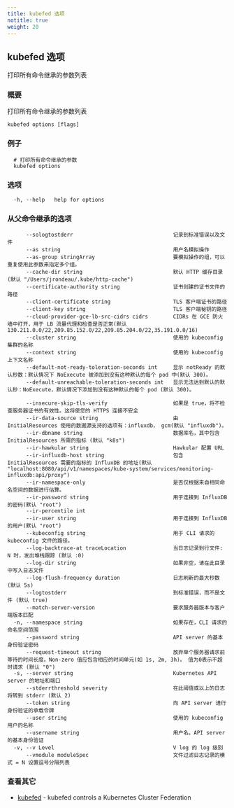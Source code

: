 ```yaml
---
title: kubefed 选项
notitle: true
weight: 20
---
```


<!--
---
title: kubefed options
notitle: true
weight: 20
---
-->

<!--
## kubefed options
-->

## kubefed 选项

<!--
Print the list of flags inherited by all commands
-->
打印所有命令继承的参数列表

<!--
### Synopsis
-->

### 概要

<!--
Print the list of flags inherited by all commands
-->
打印所有命令继承的参数列表

```
kubefed options [flags]
```

<!--
### Examples
-->

### 例子

<!--
  # Print flags inherited by all commands
-->

```
  # 打印所有命令继承的参数
  kubefed options
```

<!--
### Options
-->

### 选项

<!--
 -h, --help   options 的帮助信息
-->

```
  -h, --help   help for options
```

<!--
### Options inherited from parent commands
-->

### 从父命令继承的选项

<!--
      --alsologtostderr                              log to standard error as well as files
      --as string                                    Username to impersonate for the operation
      --as-group stringArray                         Group to impersonate for the operation, this flag can be repeated to specify multiple groups.
      --cache-dir string                             Default HTTP cache directory (default "/Users/jrondeau/.kube/http-cache")
      --certificate-authority string                 Path to a cert file for the certificate authority
      --client-certificate string                    Path to a client certificate file for TLS
      --client-key string                            Path to a client key file for TLS
      --cloud-provider-gce-lb-src-cidrs cidrs        CIDRs opened in GCE firewall for LB traffic proxy & health checks (default 130.211.0.0/22,209.85.152.0/22,209.85.204.0/22,35.191.0.0/16)
      --cluster string                               The name of the kubeconfig cluster to use
      --context string                               The name of the kubeconfig context to use
      --default-not-ready-toleration-seconds int     Indicates the tolerationSeconds of the toleration for notReady:NoExecute that is added by default to every pod that does not already have such a toleration. (default 300)
      --default-unreachable-toleration-seconds int   Indicates the tolerationSeconds of the toleration for unreachable:NoExecute that is added by default to every pod that does not already have such a toleration. (default 300)
-->
<!--
--insecure-skip-tls-verify                     If true, the server's certificate will not be checked for validity. This will make your HTTPS connections insecure
      --ir-data-source string                        Data source used by InitialResources. Supported options: influxdb, gcm. (default "influxdb")
      --ir-dbname string                             InfluxDB database name which contains metrics required by InitialResources (default "k8s")
      --ir-hawkular string                           Hawkular configuration URL
      --ir-influxdb-host string                      Address of InfluxDB which contains metrics required by InitialResources (default "localhost:8080/api/v1/namespaces/kube-system/services/monitoring-influxdb:api/proxy")
-->

```
      --sologtostderr                                记录到标准错误以及文件
      --as string                                    用户名模拟操作
      --as-group stringArray                         要模拟操作的组，可以重复使用此参数来指定多个组。
      --cache-dir string                             默认 HTTP 缓存目录(默认 "/Users/jrondeau/.kube/http-cache")
      --certificate-authority string                 证书创建的证书文件的路径
      --client-certificate string                    TLS 客户端证书的路径
      --client-key string                            TLS 客户端秘钥的路径
      --cloud-provider-gce-lb-src-cidrs cidrs        CIDRs 在 GCE 防火墙中打开，用于 LB 流量代理和检查是否正常(默认 130.211.0.0/22,209.85.152.0/22,209.85.204.0/22,35.191.0.0/16)
      --cluster string                               使用的 kubeconfig 集群的名称
      --context string                               使用的 kubeconfig 上下文名称
      --default-not-ready-toleration-seconds int     显示 notReady 的默认秒数：默认情况下 NoExecute 被添加到没有这种默认的每个 pod 中(默认 300)。
      --default-unreachable-toleration-seconds int   显示无法达到默认的默认秒：NoExecute，默认情况下添加到没有这种默认的每个 pod (默认 300)。
      
      --insecure-skip-tls-verify                     如果是 true，将不检查服务器证书的有效性。这将使您的 HTTPS 连接不安全
      --ir-data-source string                        由 InitialResources 使用的数据源支持的选项有：influxdb， gcm(默认 "influxdb")。
      --ir-dbname string                             数据库名，其中包含 InitialResources 所需的指标 (默认 "k8s")
      --ir-hawkular string                           Hawkular 配置 URL
      --ir-influxdb-host string                      包含 InitialResources 需要的指标的 InfluxDB 的地址(默认 "localhost:8080/api/v1/namespaces/kube-system/services/monitoring-influxdb:api/proxy")
      --ir-namespace-only                            是否仅根据来自相同命名空间的数据进行估算。
      --ir-password string                           用于连接到 InfluxDB 的密码(默认 "root")
      --ir-percentile int   
      --ir-user string                               用于连接到 InfluxDB 的用户(默认 "root")
      --kubeconfig string                            用于 CLI 请求的 kubeconfig 文件的路径。
      --log-backtrace-at traceLocation               当日志记录到行文件: N 时，发出堆栈跟踪 (默认 :0)
      --log-dir string                               如果非空，请在此目录中写入日志文件
      --log-flush-frequency duration                 日志刷新的最大秒数 (默认 5s)
      --logtostderr                                  到标准错误，而不是文件 (默认 true)
      --match-server-version                         要求服务器版本与客户端版本匹配
  -n, --namespace string                             如果存在，CLI 请求的命名空间范围
      --password string                              API server 的基本身份验证密码
      --request-timeout string                       放弃单个服务器请求前等待的时间长度。Non-zero 值应包含相应的时间单元(如 1s, 2m, 3h)。 值为0表示不超时请求 (默认 "0")
  -s, --server string                                Kubernetes API server 的地址和端口
      --stderrthreshold severity                     在此阈值或以上的日志将转到 stderr (默认 2)
      --token string                                 向 API server 进行身份验证的承载令牌
      --user string                                  使用的 kubeconfig 用户的名称
      --username string                              用户名，API server 的基本身份验证
  -v, --v Level                                      V log 的 log 级别
      --vmodule moduleSpec                           文件过滤日志记录的模式 = N 设置逗号分隔列表
```

<!--
--ir-namespace-only                            Whether the estimation should be made only based on data from the same namespace.
      --ir-password string                           Password used for connecting to InfluxDB (default "root")
      --ir-percentile int                            Which percentile of samples should InitialResources use when estimating resources. For experiment purposes. (default 90)
      --ir-user string                               User used for connecting to InfluxDB (default "root")
      --kubeconfig string                            Path to the kubeconfig file to use for CLI requests.
      --log-backtrace-at traceLocation               when logging hits line file:N, emit a stack trace (default :0)
      --log-dir string                               If non-empty, write log files in this directory
      --log-flush-frequency duration                 Maximum number of seconds between log flushes (default 5s)
      --logtostderr                                  log to standard error instead of files (default true)
      --match-server-version                         Require server version to match client version
  -n, --namespace string                             If present, the namespace scope for this CLI request
      --password string                              Password for basic authentication to the API server
      --request-timeout string                       The length of time to wait before giving up on a single server request. Non-zero values should contain a corresponding time unit (e.g. 1s, 2m, 3h). A value of zero means don't timeout requests. (default "0")
  -s, --server string                                The address and port of the Kubernetes API server
      --stderrthreshold severity                     logs at or above this threshold go to stderr (default 2)
      --token string                                 Bearer token for authentication to the API server
      --user string                                  The name of the kubeconfig user to use
      --username string                              Username for basic authentication to the API server
  -v, --v Level                                      log level for V logs
      --vmodule moduleSpec                           comma-separated list of pattern=N settings for file-filtered logging
-->

<!--
### SEE ALSO
-->

### 查看其它

* [kubefed](/docs/reference/setup-tools/kubefed/kubefed/)	 - kubefed controls a Kubernetes Cluster Federation

<!--
###### Auto generated by spf13/cobra on 25-Mar-2018
-->

 


